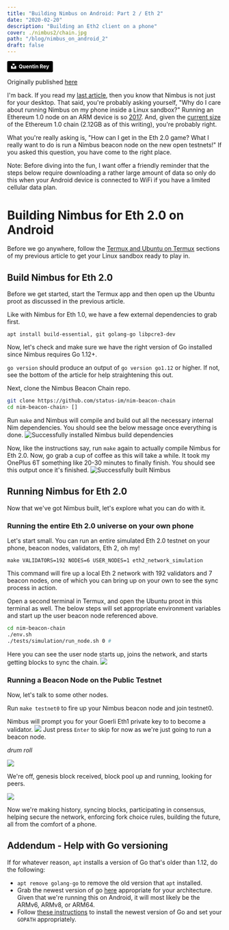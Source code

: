 ```yaml
---
title: "Building Nimbus on Android: Part 2 / Eth 2"
date: "2020-02-20"
description: "Building an Eth2 client on a phone"
cover: ./nimbus2/chain.jpg
path: "/blog/nimbus_on_android_2"
draft: false
---
```



<a style="background-color:black;color:white;text-decoration:none;padding:4px 6px;font-family:-apple-system, BlinkMacSystemFont, &quot;San Francisco&quot;, &quot;Helvetica Neue&quot;, Helvetica, Ubuntu, Roboto, Noto, &quot;Segoe UI&quot;, Arial, sans-serif;font-size:12px;font-weight:bold;line-height:1.2;display:inline-block;border-radius:3px" href="https://unsplash.com/@quentinreyphoto?utm_medium=referral&amp;utm_campaign=photographer-credit&amp;utm_content=creditBadge" target="_blank" rel="noopener noreferrer" title="Download free do whatever you want high-resolution photos from Quentin Rey"><span style="display:inline-block;padding:2px 3px"><svg xmlns="http://www.w3.org/2000/svg" style="height:12px;width:auto;position:relative;vertical-align:middle;top:-2px;fill:white" viewBox="0 0 32 32"><title>unsplash-logo</title><path d="M10 9V0h12v9H10zm12 5h10v18H0V14h10v9h12v-9z"></path></svg></span><span style="display:inline-block;padding:2px 3px">Quentin Rey</span></a>

Originally published [here](https://our.status.im/building-nimbus-on-android-2/)

I'm back.  If you read my [last article](https://our.status.im/building-nimbus-on-android/), then you know that Nimbus is not just for your desktop.  That said, you're probably asking yourself, "Why do I care about running Nimbus on my phone inside a Linux sandbox?"  Running an Ethereum 1.0 node on an ARM device is so [2017](https://pgaleone.eu/raspberry/ethereum/archlinux/2017/09/06/ethereum-node-raspberri-pi-3/).  And, given the [current size](bitinfocharts.com) of the Ethereum 1.0 chain (2.12GB as of this writing), you're probably right.

What you're really asking is, "How can I get in the Eth 2.0 game?  What I really want to do is run a Nimbus beacon node on the new open testnets!" If you asked this question, you have come to the right place.

Note: Before diving into the fun, I want offer a friendly reminder that the steps below require downloading a rather large amount of data so only do this when your Android device is connected to WiFi if you have a limited cellular data plan.

# Building Nimbus for Eth 2.0 on Android
Before we go anywhere, follow the [Termux and Ubuntu on Termux](https://our.status.im/building-nimbus-on-android/) sections of my previous article to get your Linux sandbox ready to play in.

## Build Nimbus for Eth 2.0
Before we get started, start the Termux app and then open up the Ubuntu proot as discussed in the previous article.

Like with Nimbus for Eth 1.0, we have a few external dependencies to grab first.

`apt install build-essential, git golang-go libpcre3-dev`

Now, let's check and make sure we have the right version of Go installed since Nimbus requires Go 1.12+.

`go version` should produce an output of `go version go1.12` or higher.  If not, see the bottom of the article for help straightening this out.

Next, clone the Nimbus Beacon Chain repo.

```sh
git clone https://github.com/status-im/nim-beacon-chain
cd nim-beacon-chain> []
```

Run `make` and Nimbus will compile and build out all the necessary internal Nim dependencies.  You should see the below message once everything is done.
![Successfully installed Nimbus build dependencies](./nimbus2/image_1.jpg)

Now, like the instructions say, run `make` again to actually compile Nimbus for Eth 2.0.  Now, go grab a cup of coffee as this will take a while.  It took my OnePlus 6T something like 20-30 minutes to finally finish.  You should see this output once it's finished.
![Successfully built Nimbus](./nimbus2/image_2.jpg)

## Running Nimbus for Eth 2.0

Now that we've got Nimbus built, let's explore what you can do with it.


### Running the entire Eth 2.0 universe on your own phone

Let's start small.  You can run an entire simulated Eth 2.0 testnet on your phone, beacon nodes, validators, Eth 2, oh my!

`make VALIDATORS=192 NODES=6 USER_NODES=1 eth2_network_simulation`

This command will fire up a local Eth 2 network with 192 validators and 7 beacon nodes, one of which you can bring up on your own to see the sync process in action.

Open a second terminal in Termux, and open the Ubuntu proot in this terminal as well. The below steps will set appropriate environment variables and start up the user beacon node referenced above.

```sh
cd nim-beacon-chain
./env.sh
./tests/simulation/run_node.sh 0 #
```
Here you can see the user node starts up, joins the network, and starts getting blocks to sync the chain.
![](./nimbus2/image_3.jpg)

### Running a Beacon Node on the Public Testnet

Now, let's talk to some other nodes.

Run `make testnet0` to fire up your Nimbus beacon node and join testnet0. 

Nimbus will prompt you for your Goerli Eth1 private key to to become a validator.
![](./nimbus2/image_4.jpg)
Just press `Enter` to skip for now as we're just going to run a beacon node.

*drum roll*

![](./nimbus2/image_5.jpg)

We're off, genesis block received, block pool up and running, looking for peers.

![](./nimbus2/image_6.jpg)

Now we're making history, syncing blocks, participating in consensus, helping secure the network, enforcing fork choice rules, building the future, all from the comfort of a phone. 

## Addendum - Help with Go versioning

If for whatever reason, `apt` installs a version of Go that's older than 1.12, do the following:
* `apt remove golang-go` to remove the old version that `apt` installed.
* Grab the newest version of go [here](https://golang.org/dl/) appropriate for your architecture.  Given that we're running this on Android, it will most likely be the ARMv6, ARMv8, or ARM64.  
* Follow [these instructions](https://golang.org/doc/install) to install the newest version of Go and set your `GOPATH` appropriately.